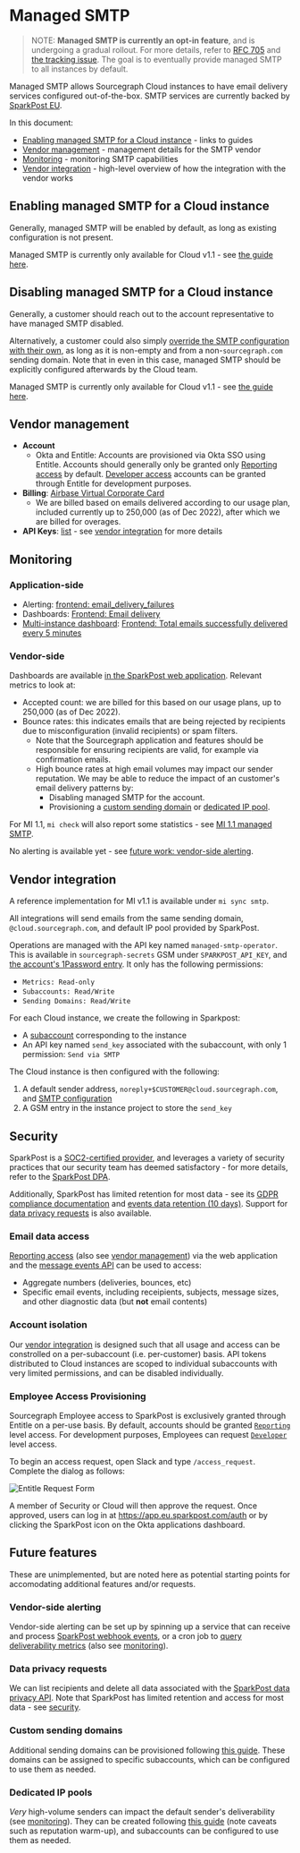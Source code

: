 # Managed SMTP

> NOTE: **Managed SMTP is currently an opt-in feature**, and is undergoing a gradual rollout. For more details, refer to [RFC 705](https://docs.google.com/document/d/1eaShaXlpMEezawuwTZ26nuo5g_1MjQmjpp8VvQTokzw/edit) and [the tracking issue](https://github.com/sourcegraph/customer/issues/1408). The goal is to eventually provide managed SMTP to all instances by default.

Managed SMTP allows Sourcegraph Cloud instances to have email delivery services configured out-of-the-box.
SMTP services are currently backed by [SparkPost EU](https://app.eu.sparkpost.com).

In this document:

- [Enabling managed SMTP for a Cloud instance](#enabling-managed-smtp-for-a-cloud-instance) - links to guides
- [Vendor management](#vendor-management) - management details for the SMTP vendor
- [Monitoring](#monitoring) - monitoring SMTP capabilities
- [Vendor integration](#vendor-integration) - high-level overview of how the integration with the vendor works

## Enabling managed SMTP for a Cloud instance

Generally, managed SMTP will be enabled by default, as long as existing configuration is not present.

Managed SMTP is currently only available for Cloud v1.1 - see [the guide here](../v1.1/mi1-1_managed_smtp.md#enabling-managed-smtp).

## Disabling managed SMTP for a Cloud instance

Generally, a customer should reach out to the account representative to have managed SMTP disabled.

Alternatively, a customer could also simply [override the SMTP configuration with their own](https://docs.sourcegraph.com/admin/config/email), as long as it is non-empty and from a non-`sourcegraph.com` sending domain.
Note that in even in this case, managed SMTP should be explicitly configured afterwards by the Cloud team.

Managed SMTP is currently only available for Cloud v1.1 - see [the guide here](../v1.1/mi1-1_managed_smtp.md#disabling-managed-smtp).

## Vendor management

- **Account**
  - Okta and Entitle: Accounts are provisioned via Okta SSO using Entitle. Accounts should generally only be granted only [Reporting access](https://support.sparkpost.com/docs/user-guide/managing-users) by default. [Developer access](https://support.sparkpost.com/docs/user-guide/managing-users) accounts can be granted through Entitle for development purposes.
- **Billing**: [Airbase Virtual Corporate Card](https://dashboard.airbase.io/services/323464)
  - We are billed based on emails delivered according to our usage plan, included currently up to 250,000 (as of Dec 2022), after which we are billed for overages.
- **API Keys**: [list](https://app.eu.sparkpost.com/account/api-keys) - see [vendor integration](#vendor-integration) for more details

## Monitoring

### Application-side

- Alerting: [frontend: email_delivery_failures](https://docs.sourcegraph.com/admin/observability/alerts#frontend-email-delivery-failures)
- Dashboards: [Frontend: Email delivery](https://docs.sourcegraph.com/admin/observability/dashboards#frontend-email-delivery)
- [Multi-instance dashboard](../observability/index.md#multi-instance-dashboard): [Frontend: Total emails successfully delivered every 5 minutes](https://monitoring.sgdev.org/d/multi-instance-overviews/multi-instance-overviews?orgId=1)

### Vendor-side

Dashboards are available [in the SparkPost web application](https://app.eu.sparkpost.com/signals/analytics?range=day&timezone=America/Vancouver&precision=hour&metrics%5B0%5D=count_targeted&metrics%5B1%5D=count_rendered&metrics%5B2%5D=count_accepted&metrics%5B3%5D=count_bounce&report=summary). Relevant metrics to look at:

- Accepted count: we are billed for this based on our usage plans, up to 250,000 (as of Dec 2022).
- Bounce rates: this indicates emails that are being rejected by recipients due to misconfiguration (invalid recipients) or spam filters.
  - Note that the Sourcegraph application and features should be responsible for ensuring recipients are valid, for example via confirmation emails.
  - High bounce rates at high email volumes may impact our sender reputation. We may be able to reduce the impact of an customer's email delivery patterns by:
    - Disabling managed SMTP for the account.
    - Provisioning a [custom sending domain](#custom-sending-domains) or [dedicated IP pool](#dedicated-ip-pools).

For MI 1.1, `mi check` will also report some statistics - see [MI 1.1 managed SMTP](../v1.1/mi1-1_managed_smtp.md).

No alerting is available yet - see [future work: vendor-side alerting](#vendor-side-alerting).

## Vendor integration

A reference implementation for MI v1.1 is available under `mi sync smtp`.

All integrations will send emails from the same sending domain, `@cloud.sourcegraph.com`, and default IP pool provided by SparkPost.

Operations are managed with the API key named `managed-smtp-operator`. This is available in `sourcegraph-secrets` GSM under `SPARKPOST_API_KEY`, and [the account's 1Password entry](#vendor-management). It only has the following permissions:

- `Metrics: Read-only`
- `Subaccounts: Read/Write`
- `Sending Domains: Read/Write`

For each Cloud instance, we create the following in Sparkpost:

- A [subaccount](https://support.sparkpost.com/docs/user-guide/subaccounts) corresponding to the instance
- An API key named `send_key` associated with the subaccount, with only 1 permission: `Send via SMTP`

The Cloud instance is then configured with the following:

1. A default sender address, `noreply+$CUSTOMER@cloud.sourcegraph.com`, and [SMTP configuration](https://app.eu.sparkpost.com/account/smtp)
2. A GSM entry in the instance project to store the `send_key`

## Security

SparkPost is a [SOC2-certified provider](https://www.sparkpost.com/policies/security/), and leverages a variety of security practices that our security team has deemed satisfactory - for more details, refer to the [SparkPost DPA](https://www.sparkpost.com/policies/dpa/).

Additionally, SparkPost has limited retention for most data - see its [GDPR compliance documentation](https://www.sparkpost.com/gdpr/) and [events data retention (10 days)](https://developers.sparkpost.com/api/events/#header-data-retention). Support for [data privacy requests](#data-privacy-requests) is also available.

### Email data access

[Reporting access](https://support.sparkpost.com/docs/user-guide/managing-users) (also see [vendor management](#vendor-management)) via the web application and the [message events API](https://developers.sparkpost.com/api/events/#header-event-types) can be used to access:

- Aggregate numbers (deliveries, bounces, etc)
- Specific email events, including receipients, subjects, message sizes, and other diagnostic data (but **not** email contents)

### Account isolation

Our [vendor integration](#vendor-integration) is designed such that all usage and access can be constrolled on a per-subaccount (i.e. per-customer) basis. API tokens distributed to Cloud instances are scoped to individual subaccounts with very limited permissions, and can be disabled individually.

### Employee Access Provisioning

Sourcegraph Employee access to SparkPost is exclusively granted through Entitle on a per-use basis. By default, accounts should be granted [`Reporting`](https://support.sparkpost.com/docs/user-guide/managing-users) level access. For development purposes, Employees can request [`Developer`](https://support.sparkpost.com/docs/user-guide/managing-users) level access.

To begin an access request, open Slack and type `/access_request`. Complete the dialog as follows:

![Entitle Request Form](https://storage.googleapis.com/sourcegraph-assets/handbook/engineering/cloud/entitle-sparkpost-reporting-request.png)

A member of Security or Cloud will then approve the request. Once approved, users can log in at https://app.eu.sparkpost.com/auth or by clicking the SparkPost icon on the Okta applications dashboard.

## Future features

These are unimplemented, but are noted here as potential starting points for accomodating additional features and/or requests.

### Vendor-side alerting

Vendor-side alerting can be set up by spinning up a service that can receive and process [SparkPost webhook events](https://developers.sparkpost.com/api/webhooks/), or a cron job to [query deliverability metrics](https://developers.sparkpost.com/api/metrics/#metrics) (also see [monitoring](#monitoring)).

### Data privacy requests

We can list recipients and delete all data associated with the [SparkPost data privacy API](https://developers.sparkpost.com/api/data-privacy/). Note that SparkPost has limited retention and access for most data - see [security](#security).

### Custom sending domains

Additional sending domains can be provisioned following [this guide](https://support.sparkpost.com/docs/getting-started/setting-up-domains). These domains can be assigned to specific subaccounts, which can be configured to use them as needed.

### Dedicated IP pools

_Very_ high-volume senders can impact the default sender's deliverability (see [monitoring](#monitoring)). They can be created following [this guide](https://support.sparkpost.com/docs/deliverability/dedicated-ip-pools) (note caveats such as reputation warm-up), and subaccounts can be configured to use them as needed.
